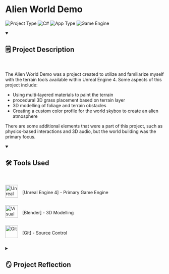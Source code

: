 # Alien World Demo
![Project Type](https://custom-icon-badges.demolab.com/badge/Project%20Type-University-F25278?style=for-the-badge&logo=file&logoColor=white) ![C#](https://custom-icon-badges.demolab.com/badge/Language-C%2B%2B-brightgreen?style=for-the-badge&logo=command-palette&logoColor=white) ![App Type](https://custom-icon-badges.demolab.com/badge/Application%20Type-Game-blue?style=for-the-badge&logo=terminal&logoColor=white) ![Game Engine](https://custom-icon-badges.demolab.com/badge/Game%20Engine-Unreal%20Engine%204-purple?style=for-the-badge&logo=controller&logoColor=white)

<details open> 
<summary><h2>🗒️ Project Description</h2></summary>

<br />

The Alien World Demo was a project created to utilize and familiarize myself with the terrain tools available within Unreal Engine 4. 
Some aspects of this project include: 
  - Using multi-layered materials to paint the terrain
  -  procedural 3D grass placement based on terrain layer
  -  3D modelling of foliage and terrain obstacles
  -  Creating a custom color profile for the world skybox to create an alien atmosphere

There are some additional elements that were a part of this project, such as physics-based interactions and 3D audio, but the world building was the primary focus.
</details> 

<details open> 
<summary><h2>🛠️ Tools Used</h2></summary>

<br />

<img align="center" alt="Unreal Engine" width="40px" style="padding-right:10px;padding-bottom:10px;" src="https://cdn.jsdelivr.net/gh/devicons/devicon/icons/unrealengine/unrealengine-original.svg"/> [Unreal Engine 4] - Primary Game Engine

<img align="center" alt="Visual Studio" width="40px" style="padding-right:10px;padding-bottom:10px;" src="https://cdn.jsdelivr.net/gh/devicons/devicon@latest/icons/blender/blender-original.svg"/> [Blender] - 3D Modelling

<img align="center" alt="Git" width="40px" style="padding-right:10px;padding-bottom:10px;" src="https://cdn.jsdelivr.net/gh/devicons/devicon/icons/git/git-original.svg"/> [Git] - Source Control

</details> 

<details> 
<summary><h2>🪞 Project Reflection</h2></summary>

- What did you do particularly well?
  
Overall, I feel that there was actually quite a bit that went well with this project. I am very happy with how the user interface printing and input handling turned out, as I was able to reuse the code for multiple projects. This allowed me to improve and refine the overall setup of this within the code with each project until it became very straightforwared to get new error-handled inputs and print menus, title, etc. to the console.
  
- Where could you enhance your code? How would these improvements make your code more efficient, secure, and so on?

One of the major ways that I feel I could enhance this code would be to take advantage of an object oriented architecture. I would do this by creating a class to handle individual grocery list objects: storing the name, quantity, etc. of the object. This would then allow me to more efficiently handle all of the items within the grocery list, especially if it does not change between actions. I would also add options to the program to load a new grocery list, preventing the program from having to load the same grocery list from the text file to perform a different calcuation.

- Which pieces of the code did you find most challenging to write, and how did you overcome this?

Overall, I do not believe I actually found any pieces of the code particularly challenging throughout the development of this project. A lot of the skills needed for this project had been covered in previous modules to a point that I believe the development process proceeded very smoothly throughout the completion of the entire project.

- What skills from this project will be particularly transferable to other projects or course work?

One of the main skills learned within this project that will be particularly transferrable to other projects or course work is the ability to interface with other programming languages. Doing this successfully creates a lot of potential within a project, as all programming languages have their own set of strengths and weaknesses. Doing this allows you to take advantage of one programming language's weakness that may be a different programming language's strength. You have to be careful when doing this though, as not all programming languages will work properly with each other or even be able to interface with each other at all.

- How did you make this program maintainable, readable, and adaptable?

The main way that I attempted to make this program maintainable and adaptable was to make it as modular as possible. All different functions within the program are created as individual "modules" that can be linked together in a number of different ways. For example, any part of the program has the ability to quickly get a fully validated int input within a range of potential numbers by performing a single function call. This makes that programm extremely adaptable and extremely maintainable. To make the program readable, I made sure to use in-line comments wherever needed and followed industry-standard syntax and naming conventions for both C++ and Python, respectively.
</details> 
